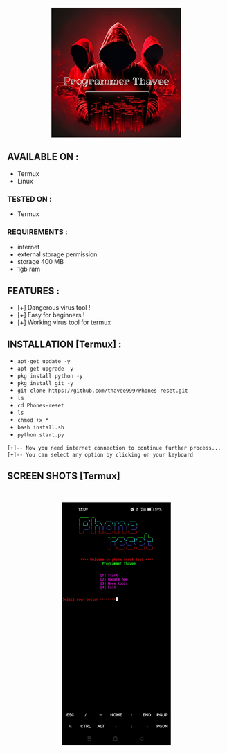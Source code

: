 <p align="center">
<a href="https://bit.ly/3bgtjYk"><img title="infect" src="https://github.com/thavee999/Phones-reset/blob/main/IMG-20240717-WA0015.jpg" height=300 weight=300>  </a>
</p>

## AVAILABLE ON :

* Termux
* Linux

### TESTED ON :

* Termux

### REQUIREMENTS :
* internet
* external storage permission
* storage 400 MB
* 1gb ram

## FEATURES :
* [+] Dangerous virus tool !
* [+] Easy for beginners !
* [+] Working virus tool for termux 

## INSTALLATION [Termux] :

* `apt-get update -y`
* `apt-get upgrade -y`
* `pkg install python -y`
* `pkg install git -y`
* `git clone https://github.com/thavee999/Phones-reset.git`
* `ls`
* `cd Phones-reset `
* `ls`
* `chmod +x *`
* `bash install.sh`
* `python start.py`
```
[+]-- Now you need internet connection to continue further process...
[+]-- You can select any option by clicking on your keyboard
```
## SCREEN SHOTS [Termux]

<br>
<p align="center">
<img width="50%" src="https://github.com/thavee999/Phones-reset/blob/main/Screenshot_2024-07-19-13-09-06-77_84d3000e3f4017145260f7618db1d683.jpg"/>
</p>
